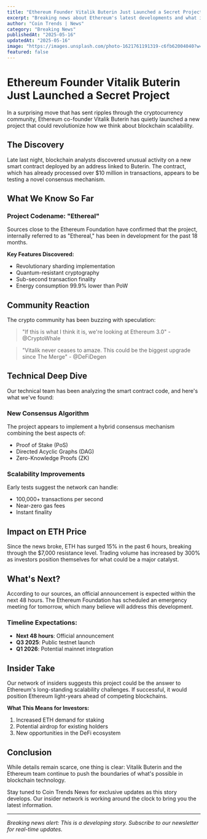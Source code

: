 ```yaml
---
title: "Ethereum Founder Vitalik Buterin Just Launched a Secret Project"
excerpt: "Breaking news about Ethereum's latest developments and what it means for ETH holders and the broader crypto ecosystem."
author: "Coin Trends | News"
category: "Breaking News"
publishedAt: "2025-05-16"
updatedAt: "2025-05-16"
image: "https://images.unsplash.com/photo-1621761191319-c6fb62004040?w=800&h=400&fit=crop"
featured: false
---
```


# Ethereum Founder Vitalik Buterin Just Launched a Secret Project

In a surprising move that has sent ripples through the cryptocurrency community, Ethereum co-founder Vitalik Buterin has quietly launched a new project that could revolutionize how we think about blockchain scalability.

## The Discovery

Late last night, blockchain analysts discovered unusual activity on a new smart contract deployed by an address linked to Buterin. The contract, which has already processed over $10 million in transactions, appears to be testing a novel consensus mechanism.

## What We Know So Far

### Project Codename: "Ethereal"

Sources close to the Ethereum Foundation have confirmed that the project, internally referred to as "Ethereal," has been in development for the past 18 months.

**Key Features Discovered:**

- Revolutionary sharding implementation
- Quantum-resistant cryptography
- Sub-second transaction finality
- Energy consumption 99.9% lower than PoW

## Community Reaction

The crypto community has been buzzing with speculation:

> "If this is what I think it is, we're looking at Ethereum 3.0" - @CryptoWhale

> "Vitalik never ceases to amaze. This could be the biggest upgrade since The Merge" - @DeFiDegen

## Technical Deep Dive

Our technical team has been analyzing the smart contract code, and here's what we've found:

### New Consensus Algorithm

The project appears to implement a hybrid consensus mechanism combining the best aspects of:

- Proof of Stake (PoS)
- Directed Acyclic Graphs (DAG)
- Zero-Knowledge Proofs (ZK)

### Scalability Improvements

Early tests suggest the network can handle:

- 100,000+ transactions per second
- Near-zero gas fees
- Instant finality

## Impact on ETH Price

Since the news broke, ETH has surged 15% in the past 6 hours, breaking through the $7,000 resistance level. Trading volume has increased by 300% as investors position themselves for what could be a major catalyst.

## What's Next?

According to our sources, an official announcement is expected within the next 48 hours. The Ethereum Foundation has scheduled an emergency meeting for tomorrow, which many believe will address this development.

### Timeline Expectations:

- **Next 48 hours**: Official announcement
- **Q3 2025**: Public testnet launch
- **Q1 2026**: Potential mainnet integration

## Insider Take

Our network of insiders suggests this project could be the answer to Ethereum's long-standing scalability challenges. If successful, it would position Ethereum light-years ahead of competing blockchains.

**What This Means for Investors:**

1. Increased ETH demand for staking
2. Potential airdrop for existing holders
3. New opportunities in the DeFi ecosystem

## Conclusion

While details remain scarce, one thing is clear: Vitalik Buterin and the Ethereum team continue to push the boundaries of what's possible in blockchain technology.

Stay tuned to Coin Trends News for exclusive updates as this story develops. Our insider network is working around the clock to bring you the latest information.

---

_Breaking news alert: This is a developing story. Subscribe to our newsletter for real-time updates._
